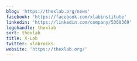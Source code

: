 ```yaml
---
blog: 'https://thexlab.org/news'
facebook: 'https://facebook.com/xlabinstitute'
linkedin: 'https://linkedin.com/company/5368369'
logohandle: thexlab
sort: thexlab
title: X-Lab
twitter: xlabrocks
website: 'https://thexlab.org/'
---
```

